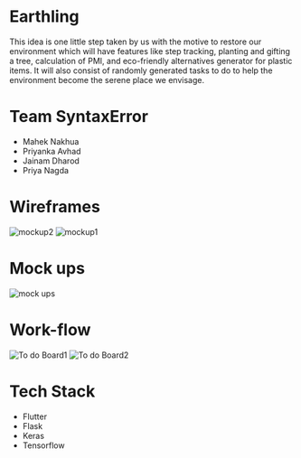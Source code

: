 # Earthling
This idea is one little step taken by us with the motive to
restore our environment which will have features like step
tracking, planting and gifting a tree, calculation of PMI,
and eco-friendly alternatives generator for plastic items. It
will also consist of randomly generated tasks to do to help
the environment become the serene place we envisage.

# Team SyntaxError

- Mahek Nakhua
- Priyanka Avhad
- Jainam Dharod
- Priya Nagda

# Wireframes
![mockup2](https://user-images.githubusercontent.com/64562764/111024195-5160d180-8403-11eb-96fd-05595244e4a6.PNG)
![mockup1](https://user-images.githubusercontent.com/64562764/111024196-5291fe80-8403-11eb-9754-92f12d5dab34.PNG)

# Mock ups
![mock ups](https://user-images.githubusercontent.com/64562764/111029334-32256c80-8422-11eb-9dd5-b37c89ddfdab.PNG)

# Work-flow
![To do Board1](https://user-images.githubusercontent.com/64562764/111024110-de575b00-8402-11eb-8023-f7a62b90ce11.jpg)
![To do Board2](https://user-images.githubusercontent.com/64562764/111024114-df888800-8402-11eb-8854-d791cfb7516f.jpg)

# Tech Stack

- Flutter
- Flask
- Keras
- Tensorflow
